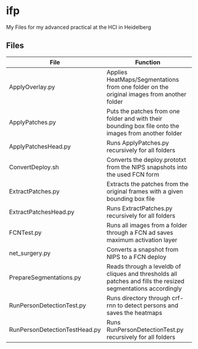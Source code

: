 # ifp
My Files for my advanced practical at the HCI in Heidelberg


## Files

| File                          | Function |
|-------------------------------|----------|
| ApplyOverlay.py               | Applies HeatMaps/Segmentations from one folder on the original images from another folder |
| ApplyPatches.py               | Puts the patches from one folder and with their bounding box file onto the images from another folder |
| ApplyPatchesHead.py           | Runs ApplyPatches.py recursively for all folders |
| ConvertDeploy.sh              | Converts the deploy.prototxt from the NIPS snapshots into the used FCN form |
| ExtractPatches.py             | Extracts the patches from the original frames with a given bounding box file |
| ExtractPatchesHead.py         | Runs ExtractPatches.py recursively for all folders |
| FCNTest.py                    | Runs all images from a folder through a FCN ad saves maximum activation layer |
| net_surgery.py                | Converts a snapshot from NIPS to a FCN deploy |
| PrepareSegmentations.py       | Reads through a leveldb of cliques and thresholds all patches and fills the resized segmentations accordingly |
| RunPersonDetectionTest.py     | Runs directory through crf-rnn to detect persons and saves the heatmaps |
| RunPersonDetectionTestHead.py | Runs RunPersonDetectionTest.py recursively for all folders | 
